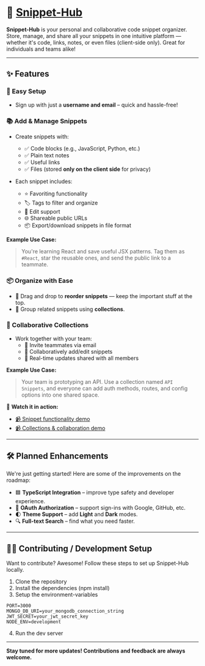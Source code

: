 # 📌 [Snippet-Hub](https://snippet-hub-full-stack.vercel.app/)

**Snippet-Hub** is your personal and collaborative code snippet organizer. Store, manage, and share all your snippets in one intuitive platform — whether it's code, links, notes, or even files (client-side only). Great for individuals and teams alike!

---

## ✨ Features

### 🚀 Easy Setup
- Sign up with just a **username and email** – quick and hassle-free!

### 📚 Add & Manage Snippets
- Create snippets with:
  - ✅ Code blocks (e.g., JavaScript, Python, etc.)
  - ✅ Plain text notes
  - ✅ Useful links
  - ✅ Files (stored **only on the client side** for privacy)

- Each snippet includes:
  - ⭐ Favoriting functionality
  - 🏷️ Tags to filter and organize
  - 📝 Edit support
  - 🌐 Shareable public URLs
  - 📦 Export/download snippets in file format

**Example Use Case:**
> You're learning React and save useful JSX patterns. Tag them as `#React`, star the reusable ones, and send the public link to a teammate.

### 📦 Organize with Ease
- 🔀 Drag and drop to **reorder snippets** — keep the important stuff at the top.
- 🧩 Group related snippets using **collections**.

### 📁 Collaborative Collections
- Work together with your team:
  - 📧 Invite teammates via email
  - 👥 Collaboratively add/edit snippets
  - 🔄 Real-time updates shared with all members

**Example Use Case:**
> Your team is prototyping an API. Use a collection named `API Snippets`, and everyone can add auth methods, routes, and config options into one shared space.

🎥 **Watch it in action:**
- [📹 Snippet functionality demo](https://github.com/user-attachments/assets/65353148-f0d3-4e9e-b080-464d28a713e7)
- [📹 Collections & collaboration demo](https://github.com/user-attachments/assets/8e0e8863-27ca-4271-9905-612c5bc7182d)

---

## 🛠️ Planned Enhancements

We're just getting started! Here are some of the improvements on the roadmap:

- 🟦 **TypeScript Integration** – improve type safety and developer experience.
- 🔐 **OAuth Authorization** – support sign-ins with Google, GitHub, etc.
- 🌓 **Theme Support** – add **Light** and **Dark** modes.
- 🔍 **Full-text Search** – find what you need faster.

---
## 🧑‍💻 Contributing / Development Setup
Want to contribute? Awesome! Follow these steps to set up Snippet-Hub locally.
1. Clone the repository
2. Install the dependencies (npm install)
3. Setup the environment-variables
```
PORT=3000
MONGO_DB_URI=your_mongodb_connection_string
JWT_SECRET=your_jwt_secret_key
NODE_ENV=development
```
4. Run the dev server


---

**Stay tuned for more updates! Contributions and feedback are always welcome.**
